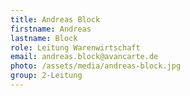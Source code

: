 ```yaml
---
title: Andreas Block
firstname: Andreas
lastname: Block
role: Leitung Warenwirtschaft
email: andreas.block@avancarte.de
photo: /assets/media/andreas-block.jpg
group: 2-Leitung
---
```

